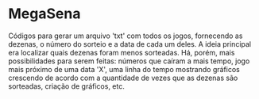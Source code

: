 # MegaSena

Códigos para gerar um arquivo 'txt' com todos os jogos, fornecendo as dezenas, o número do sorteio e a data de cada um deles.
A ideia principal era localizar quais dezenas foram menos sorteadas. Há, porém, mais possibilidades para serem feitas: números que caíram a mais tempo, jogo mais próximo de uma data 'X', uma linha do tempo mostrando gráficos crescendo de acordo com a quantidade de vezes que as dezenas são sorteadas, criação de gráficos, etc.
